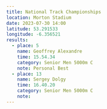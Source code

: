 ```yaml
---
title: National Track Championships 
location: Morton Stadium
date: 2023-07-30 14:00
latitude: 53.291533 
longitude: -6.356521
results:
  - place: 5
    name: Geoffrey Alexandre
    time: 15.54.34
    category: Senior Men 5000m C
    note: Personal Best
  - place: 13
    name: Sergey Dolgy
    time: 16.40.20
    category: Senior Men 5000m C
    note: 
---
```


